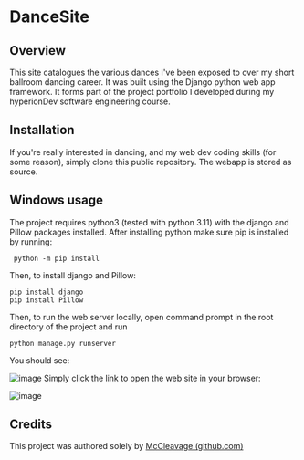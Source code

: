 # DanceSite
## Overview
This site catalogues the various dances I've been exposed to over my short ballroom dancing career. It was built using the Django python web app framework. It forms part of the project portfolio I developed during my hyperionDev software engineering course.
## Installation
If you're really interested in dancing, and my web dev coding skills (for some reason), simply clone this public repository. The webapp is stored as source.
## Windows usage
The project requires python3 (tested with python 3.11) with the django and Pillow packages installed. After installing python make sure pip is installed by running:
```
 python -m pip install
```
Then, to install django and Pillow:
```
pip install django
pip install Pillow
```
Then, to run the web server locally, open command prompt in the root directory of the project and run
```
python manage.py runserver
```
You should see:

![image](https://github.com/McCleavage/DanceSite/assets/137903276/869e8bbd-fd0b-413e-bdd6-17b96fac768d)
Simply click the link to open the web site in your browser:

![image](https://github.com/McCleavage/DanceSite/assets/137903276/265a44e5-58f9-4b5f-8dd9-634734ff8fa6)
## Credits
This project was authored solely by [McCleavage (github.com)](https://github.com/McCleavage)
